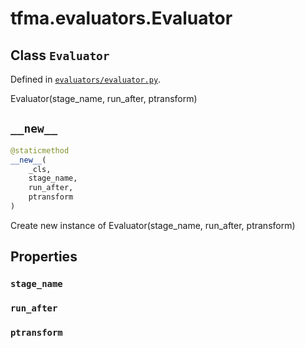 <div itemscope itemtype="http://developers.google.com/ReferenceObject">
<meta itemprop="name" content="tfma.evaluators.Evaluator" />
<meta itemprop="path" content="Stable" />
<meta itemprop="property" content="stage_name"/>
<meta itemprop="property" content="run_after"/>
<meta itemprop="property" content="ptransform"/>
<meta itemprop="property" content="__new__"/>
</div>

# tfma.evaluators.Evaluator

## Class `Evaluator`





Defined in [`evaluators/evaluator.py`](https://github.com/tensorflow/model-analysis/tree/master/tensorflow_model_analysis/evaluators/evaluator.py).

<!-- Placeholder for "Used in" -->

Evaluator(stage_name, run_after, ptransform)

<h2 id="__new__"><code>__new__</code></h2>

``` python
@staticmethod
__new__(
    _cls,
    stage_name,
    run_after,
    ptransform
)
```

Create new instance of Evaluator(stage_name, run_after, ptransform)



## Properties

<h3 id="stage_name"><code>stage_name</code></h3>



<h3 id="run_after"><code>run_after</code></h3>



<h3 id="ptransform"><code>ptransform</code></h3>





